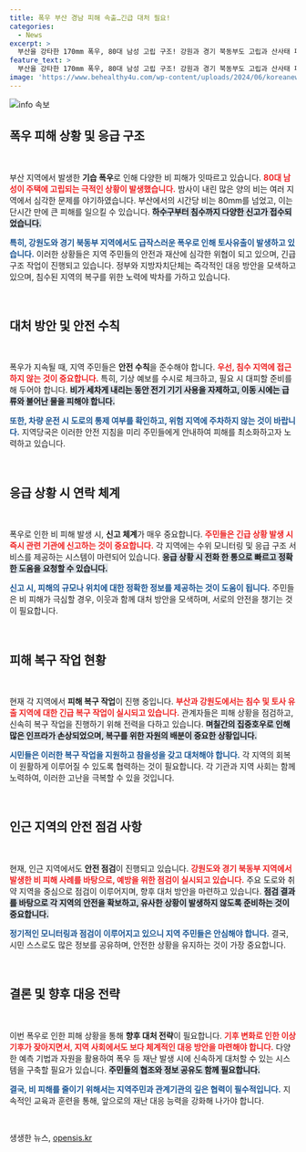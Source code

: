 ```yaml
---
title: 폭우 부산 경남 피해 속출…긴급 대처 필요!
categories:
  - News
excerpt: >
  부산을 강타한 170mm 폭우, 80대 남성 고립 구조! 강원과 경기 북동부도 고립과 산사태 피해 속출. 드라마 같은 구조 현장과 함께 전국의 피해 상황을 긴급 보도합니다!
feature_text: >
  부산을 강타한 170mm 폭우, 80대 남성 고립 구조! 강원과 경기 북동부도 고립과 산사태 피해 속출. 드라마 같은 구조 현장과 함께 전국의 피해 상황을 긴급 보도합니다!
image: 'https://www.behealthy4u.com/wp-content/uploads/2024/06/koreanews.jpg'
---
```


<p><img src="https://www.behealthy4u.com/wp-content/uploads/2024/06/koreanews.jpg" alt="info 속보" /></p>

<h2 data-ke-size="size26">폭우 피해 상황 및 응급 구조</h2>

<p data-ke-size="size16">&nbsp;</p>

<p>부산 지역에서 발생한 <b>기습 폭우</b>로 인해 다양한 비 피해가 잇따르고 있습니다. <b><span style="color: #ee2323;">80대 남성이 주택에 고립되는 극적인 상황이 발생했습니다.</span></b> 밤사이 내린 많은 양의 비는 여러 지역에서 심각한 문제를 야기하였습니다. 부산에서의 시간당 비는 80mm를 넘었고, 이는 단시간 만에 큰 피해를 일으킬 수 있습니다. <b><span style="background-color: #21538527;">하수구부터 침수까지 다양한 신고가 접수되었습니다.</span></b> </p>

<p><b><span style="color: #1a5490;">특히, 강원도와 경기 북동부 지역에서도 급작스러운 폭우로 인해 토사유출이 발생하고 있습니다.</span></b> 이러한 상황들은 지역 주민들의 안전과 재산에 심각한 위협이 되고 있으며, 긴급 구조 작업이 진행되고 있습니다. 정부와 지방자치단체는 즉각적인 대응 방안을 모색하고 있으며, 침수된 지역의 복구를 위한 노력에 박차를 가하고 있습니다.</p>

<p data-ke-size="size16">&nbsp;</p>

<h2 data-ke-size="size26">대처 방안 및 안전 수칙</h2>

<p data-ke-size="size16">&nbsp;</p>

<p>폭우가 지속될 때, 지역 주민들은 <b>안전 수칙</b>을 준수해야 합니다. <b><span style="color: #ee2323;">우선, 침수 지역에 접근하지 않는 것이 중요합니다.</span></b> 특히, 기상 예보를 수시로 체크하고, 필요 시 대피할 준비를 해 두어야 합니다. <b><span style="background-color: #21538527;">비가 세차게 내리는 동안 전기 기기 사용을 자제하고, 이동 시에는 급류와 불어난 물을 피해야 합니다.</span></b></p>

<p><b><span style="color: #1a5490;">또한, 차량 운전 시 도로의 통제 여부를 확인하고, 위험 지역에 주차하지 않는 것이 바랍니다.</span></b> 지역당국은 이러한 안전 지침을 미리 주민들에게 안내하여 피해를 최소화하고자 노력하고 있습니다. </p>

<p data-ke-size="size16">&nbsp;</p>

<h2 data-ke-size="size26">응급 상황 시 연락 체계</h2>

<p data-ke-size="size16">&nbsp;</p>

<p>폭우로 인한 비 피해 발생 시, <b>신고 체계</b>가 매우 중요합니다. <b><span style="color: #ee2323;">주민들은 긴급 상황 발생 시 즉시 관련 기관에 신고하는 것이 중요합니다.</span></b> 각 지역에는 수위 모니터링 및 응급 구조 서비스를 제공하는 시스템이 마련되어 있습니다. <b><span style="background-color: #21538527;">응급 상황 시 전화 한 통으로 빠르고 정확한 도움을 요청할 수 있습니다.</span></b></p>

<p><b><span style="color: #1a5490;">신고 시, 피해의 규모나 위치에 대한 정확한 정보를 제공하는 것이 도움이 됩니다.</span></b> 주민들은 비 피해가 극심할 경우, 이웃과 함께 대처 방안을 모색하며, 서로의 안전을 챙기는 것이 필요합니다.  </p>

<p data-ke-size="size16">&nbsp;</p>

<h2 data-ke-size="size26">피해 복구 작업 현황</h2>

<p data-ke-size="size16">&nbsp;</p>

<p>현재 각 지역에서 <b>피해 복구 작업</b>이 진행 중입니다. <b><span style="color: #ee2323;">부산과 강원도에서는 침수 및 토사 유출 지역에 대한 긴급 복구 작업이 실시되고 있습니다.</span></b> 관계자들은 피해 상황을 점검하고, 신속히 복구 작업을 진행하기 위해 전력을 다하고 있습니다. <b><span style="background-color: #21538527;">며칠간의 집중호우로 인해 많은 인프라가 손상되었으며, 복구를 위한 자원의 배분이 중요한 상황입니다.</span></b></p>

<p><b><span style="color: #1a5490;">시민들은 이러한 복구 작업을 지원하고 참을성을 갖고 대처해야 합니다.</span></b> 각 지역의 회복이 원활하게 이루어질 수 있도록 협력하는 것이 필요합니다. 각 기관과 지역 사회는 함께 노력하여, 이러한 고난을 극복할 수 있을 것입니다.</p>

<p data-ke-size="size16">&nbsp;</p>

<h2 data-ke-size="size26">인근 지역의 안전 점검 사항</h2>

<p data-ke-size="size16">&nbsp;</p>

<p>현재, 인근 지역에서도 <b>안전 점검</b>이 진행되고 있습니다. <b><span style="color: #ee2323;">강원도와 경기 북동부 지역에서 발생한 비 피해 사례를 바탕으로, 예방을 위한 점검이 실시되고 있습니다.</span></b> 주요 도로와 취약 지역을 중심으로 점검이 이루어지며, 향후 대처 방안을 마련하고 있습니다. <b><span style="background-color: #21538527;">점검 결과를 바탕으로 각 지역의 안전을 확보하고, 유사한 상황이 발생하지 않도록 준비하는 것이 중요합니다.</span></b> </p>

<p><b><span style="color: #1a5490;">정기적인 모니터링과 점검이 이루어지고 있으니 지역 주민들은 안심해야 합니다.</span></b> 결국, 시민 스스로도 많은 정보를 공유하며, 안전한 상황을 유지하는 것이 가장 중요합니다. </p>

<p data-ke-size="size16">&nbsp;</p>

<h2 data-ke-size="size26">결론 및 향후 대응 전략</h2>

<p data-ke-size="size16">&nbsp;</p>

<p>이번 폭우로 인한 피해 상황을 통해 <b>향후 대처 전략</b>이 필요합니다. <b><span style="color: #ee2323;">기후 변화로 인한 이상 기후가 잦아지면서, 지역 사회에서도 보다 체계적인 대응 방안을 마련해야 합니다.</span></b> 다양한 예측 기법과 자원을 활용하여 폭우 등 재난 발생 시에 신속하게 대처할 수 있는 시스템을 구축할 필요가 있습니다. <b><span style="background-color: #21538527;">주민들의 협조와 정보 공유도 함께 필요합니다.</span></b></p>

<p><b><span style="color: #1a5490;">결국, 비 피해를 줄이기 위해서는 지역주민과 관계기관의 깊은 협력이 필수적입니다.</span></b> 지속적인 교육과 훈련을 통해, 앞으로의 재난 대응 능력을 강화해 나가야 합니다. </p>

<p data-ke-size="size16">&nbsp;</p>
생생한 뉴스, <a href="https://opensis.kr" rel="dofollow">opensis.kr</a>


